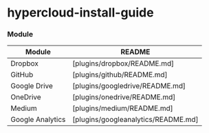 # hypercloud-install-guide

### Module

| Module | README |
| ------ | ------ |
| Dropbox | [plugins/dropbox/README.md] |
| GitHub | [plugins/github/README.md] |
| Google Drive | [plugins/googledrive/README.md] |
| OneDrive | [plugins/onedrive/README.md] |
| Medium | [plugins/medium/README.md] |
| Google Analytics | [plugins/googleanalytics/README.md] |
